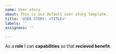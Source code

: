 ```yaml
---
name: User story
about: This is our default user story template.
title: 'USER STORY: <TITLE>'
labels: ''
assignees: ''

---
```


As a **role**  I can **capabilities** so that **recieved benefit**.
